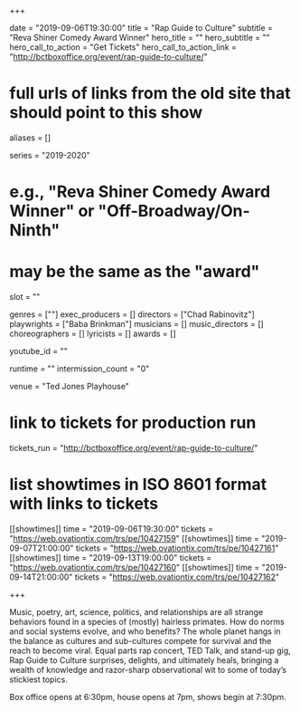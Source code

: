 +++

date = "2019-09-06T19:30:00"
title = "Rap Guide to Culture"
subtitle = "Reva Shiner Comedy Award Winner"
hero_title = ""
hero_subtitle = ""
hero_call_to_action = "Get Tickets"
hero_call_to_action_link = "http://bctboxoffice.org/event/rap-guide-to-culture/"

# full urls of links from the old site that should point to this show
aliases = []

series = "2019-2020"
# e.g., "Reva Shiner Comedy Award Winner" or "Off-Broadway/On-Ninth"
# may be the same as the "award"
slot = ""

genres = [""]
exec_producers = []
directors = ["Chad Rabinovitz"]
playwrights = ["Baba Brinkman"]
musicians = []
music_directors = []
choreographers = []
lyricists = []
awards = []

youtube_id = ""

runtime = ""
intermission_count = "0"

venue = "Ted Jones Playhouse"

# link to tickets for production run
tickets_run = "http://bctboxoffice.org/event/rap-guide-to-culture/"

# list showtimes in ISO 8601 format with links to tickets
[[showtimes]]
    time = "2019-09-06T19:30:00"
    tickets = "https://web.ovationtix.com/trs/pe/10427159"
[[showtimes]]
    time = "2019-09-07T21:00:00"
    tickets = "https://web.ovationtix.com/trs/pe/10427161"
[[showtimes]]
    time = "2019-09-13T19:00:00"
    tickets = "https://web.ovationtix.com/trs/pe/10427160"
[[showtimes]]
    time = "2019-09-14T21:00:00"
    tickets = "https://web.ovationtix.com/trs/pe/10427162"

+++

Music, poetry, art, science, politics, and relationships are all strange behaviors found in a species of (mostly) hairless primates. How do norms and social systems evolve, and who benefits? The whole planet hangs in the balance as cultures and sub-cultures compete for survival and the reach to become viral. Equal parts rap concert, TED Talk, and stand-up gig, Rap Guide to Culture surprises, delights, and ultimately heals, bringing a wealth of knowledge and razor-sharp observational wit to some of today’s stickiest topics.

Box office opens at 6:30pm, house opens at 7pm, shows begin at 7:30pm.
